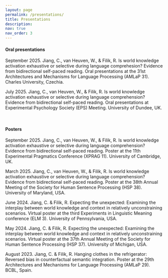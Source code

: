 ```yaml
---
layout: page
permalink: /presentations/
title: Presentations
description:
nav: true
nav_order: 3
---
```


<h4>Oral presentations</h4>

<span class="font-weight-bold">September 2025.</span> Jiang, C., van Heuven, W., & Filik, R. Is world knowledge activation exhaustive or selective during language comprehesion? Evidence from bidirectional self-paced reading. Oral presentations at the 31st Architectures and Mechanisms for Language Processing (AMLaP 31). Charles University, Czechia.

<span class="font-weight-bold">July 2025.</span> Jiang, C., van Heuven, W., & Filik, R. Is world knowledge activation exhaustive or selective during language comprehension? Evidence from bidirectional self-paced reading. Oral presentations at Experimental Psychology Society (EPS) Meeting. University of Dundee, UK.

<br>

<h4>Posters</h4>

<span class="font-weight-bold">September 2025.</span> Jiang, C., van Heuven, W., & Filik, R. Is world knowledge activation exhaustive or selective during language comprehension? Evidence from bidirectional self-paced reading. Poster at the 11th Experimental Pragmatics Conference (XPRAG 11). University of Cambridge, UK.

<span class="font-weight-bold">March 2025.</span> Jiang, C., van Heuven, W., & Filik, R. Is world knowledge activation exhaustive or selective during language comprehension? Evidence from bidirectional self-paced reading. Poster at the 38th Annual Meeting of the Society for Human Sentence Processing (HSP 38). University of Maryland, USA.

<span class="font-weight-bold">June 2024.</span> Jiang, C. & Filik, R. Expecting the unexpected: Examining the interplay between world knowledge and context in relatively unconstraining scenarios. Virtual poster at the third Experiments in Linguistic Meaning conference (ELM 3). University of Pennsylvania, USA.

<span class="font-weight-bold">May 2024.</span> Jiang, C. & Filik, R. Expecting the unexpected: Examining the interplay between world knowledge and context in relatively unconstraining scenarios. Virtual poster at the 37th Annual Meeting of the Society for Human Sentence Processing (HSP 37). University of Michigan, USA.

<span class="font-weight-bold">August 2023.</span> Jiang, C. & Filik, R. Hanging clothes in the refrigerator: Reversed bias in counterfactual semantic integration. Poster at the 29th Architectures and Mechanisms for Language Processing (AMLaP 29). BCBL, Spain.

